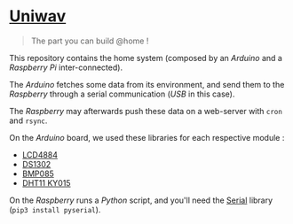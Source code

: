 # [Uniwav](http://uniwav.eu/)

> The part you can build @home !

This repository contains the home system (composed by an _Arduino_ and a _Raspberry Pi_ inter-connected).

The _Arduino_ fetches some data from its environment, and send them to the _Raspberry_ through a serial communication (_USB_ in this case).

The _Raspberry_ may afterwards push these data on a web-server with `cron` and `rsync`.

On the _Arduino_ board, we used these libraries for each respective module :

* [LCD4884](https://gist.github.com/HorlogeSkynet/1df491c2ded935be178c9c6b2a026201)  
* [DS1302](https://gist.github.com/HorlogeSkynet/2d767c3af4862580c6287aa7901cf031)  
* [BMP085](https://github.com/adafruit/Adafruit-BMP085-Library)  
* [DHT11 KY015](https://github.com/adafruit/TinyDHT)  

On the _Raspberry_ runs a _Python_ script, and you'll need the [Serial](https://pypi.python.org/pypi/pyserial) library (`pip3 install pyserial`).
